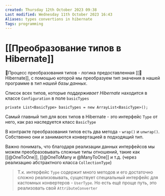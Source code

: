 ```yaml
---
created: Thursday 12th October 2023 09:38
Last modified: Wednesday 11th October 2023 16:43
Aliases: types convertions in hibernate
Tags: programming
---
```


# [[Преобразование типов в Hibernate]]

📌Процесс преобразования типов - логика предоставленная [[📙Hibernate]], с помощью которой мы преобразуем тип значения в нашей программе в *тип нашей базы данных*.

Список всех типов, которые *поддерживает Hibernate* находится в классе `Configuration` в поле `basicTypes`
```
private List<BasicType> basicTypes = new ArrayList<BasicType>();
```

Самый главный тип для всех типов в Hibernate - это интерфейс `Type` от него, как раз наследуется класс `BasicType` 

В контракте преобразования типов есть два метода - `wrap()`
 и `unwrap()`. Собственно они и занимаются конвертацией в подходящий тип.

Важно понимать, что благодаря реализации данных интерфейсов мы можем преобразовывать сложные типы отношений, такие как [[@OneToOne]], [[@OneToMany и @ManyToOne]] и т.д. (через реализацию абстрактного класса `CollectionType`)

>Т.к. интерфейс `Type` содержит много методов и его достаточно сложно реализовывать, существует специальный интерфейс для кастомных конвертеров - `UserType`. Но есть ещё проще путь, это реализовать свой `AttributeConverter`
  

